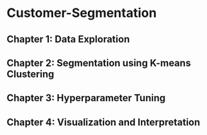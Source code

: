 # Customer-Segmentation

## Chapter 1: Data Exploration



## Chapter 2:  Segmentation using K-means Clustering


## Chapter 3: Hyperparameter Tuning


## Chapter 4: Visualization and Interpretation 

